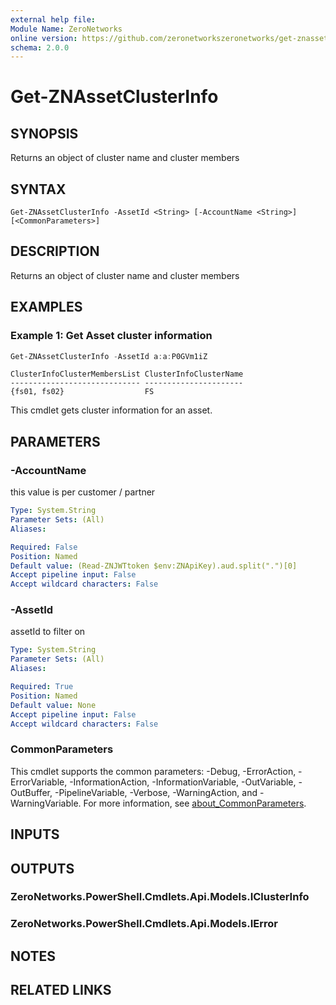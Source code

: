 ```yaml
---
external help file:
Module Name: ZeroNetworks
online version: https://github.com/zeronetworkszeronetworks/get-znassetclusterinfo
schema: 2.0.0
---
```


# Get-ZNAssetClusterInfo

## SYNOPSIS
Returns an object of cluster name and cluster members

## SYNTAX

```
Get-ZNAssetClusterInfo -AssetId <String> [-AccountName <String>] [<CommonParameters>]
```

## DESCRIPTION
Returns an object of cluster name and cluster members

## EXAMPLES

### Example 1: Get Asset cluster information
```powershell
Get-ZNAssetClusterInfo -AssetId a:a:P0GVm1iZ
```

```output
ClusterInfoClusterMembersList ClusterInfoClusterName
----------------------------- ----------------------
{fs01, fs02}                  FS
```

This cmdlet gets cluster information for an asset.

## PARAMETERS

### -AccountName
this value is per customer / partner

```yaml
Type: System.String
Parameter Sets: (All)
Aliases:

Required: False
Position: Named
Default value: (Read-ZNJWTtoken $env:ZNApiKey).aud.split(".")[0]
Accept pipeline input: False
Accept wildcard characters: False
```

### -AssetId
assetId to filter on

```yaml
Type: System.String
Parameter Sets: (All)
Aliases:

Required: True
Position: Named
Default value: None
Accept pipeline input: False
Accept wildcard characters: False
```

### CommonParameters
This cmdlet supports the common parameters: -Debug, -ErrorAction, -ErrorVariable, -InformationAction, -InformationVariable, -OutVariable, -OutBuffer, -PipelineVariable, -Verbose, -WarningAction, and -WarningVariable. For more information, see [about_CommonParameters](http://go.microsoft.com/fwlink/?LinkID=113216).

## INPUTS

## OUTPUTS

### ZeroNetworks.PowerShell.Cmdlets.Api.Models.IClusterInfo

### ZeroNetworks.PowerShell.Cmdlets.Api.Models.IError

## NOTES

## RELATED LINKS

